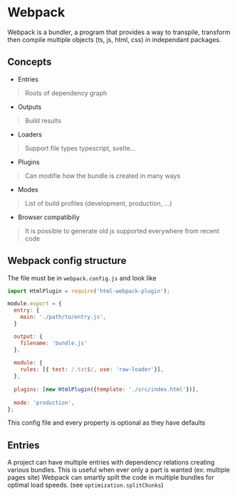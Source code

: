 # Webpack

Webpack is a bundler, a program that provides a way
to transpile, transform then compile multiple objects (ts, js, html, css)
in independant packages.

## Concepts

- Entries
> Roots of dependency graph

- Outputs
> Build results

- Loaders
> Support file types typescript, svelte...

- Plugins
> Can modifie how the bundle is created in many ways

- Modes
> List of build profiles (development, production, ...)

- Browser compatibiliy
> It is possible to generate old js supported everywhere from recent code


## Webpack config structure

The file must be in `webpack.config.js` and look like

```js
import HtmlPlugin = require('html-webpack-plugin');

module.export = {
  entry: {
    main: './path/to/entry.js',
  }

  output: {
    filename: 'bundle.js'
  },
  
  module: {
    rules: [{ test: /.txt$/, use: 'raw-loader'}],
  },
  
  plugins: [new HtmlPlugin({template: './src/index.html'})],
  
  mode: 'production',
};
```

This config file and every property is optional as they have defaults

## Entries

A project can have multiple entries with dependency relations creating various bundles.
This is useful when ever only a part is wanted (ex: multiple pages site)
Webpack can smartly spilt the code in multiple bundles for optimal load speeds.
(see `optimization.splitChunks`)
